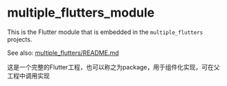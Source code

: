 # multiple_flutters_module

This is the Flutter module that is embedded in the `multiple_flutters` projects.

See also: [multiple_flutters/README.md](../README.md)


这是一个完整的Flutter工程，也可以称之为package，用于组件化实现，可在父工程中调用实现